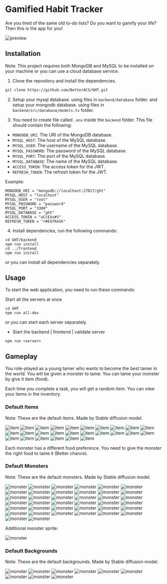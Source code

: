 # Gamified Habit Tracker

Are you tired of the same old to-do lists? Do you want to gamify your life? Then this is the app for you!

![preview](assets/preview.png)

## Installation

Note: This project requires both MongoDB and MySQL to be installed on your machine or you can use a cloud database service.

1. Clone the repository and install the dependencies.

```bash
git clone https://github.com/BetterACS/GHT.git
```

2. Setup your mysql database. using files in `backend/database` folder. and setup your mongodb database. using files in `backend/src/database/models.ts` folder.

3. You need to create file called `.env` inside the `backend` folder. This file should contain the following:

-   `MONGODB_URI`: The URI of the MongoDB database.
-   `MYSQL_HOST`: The host of the MySQL database.
-   `MYSQL_USER`: The username of the MySQL database.
-   `MYSQL_PASSWORD`: The password of the MySQL database.
-   `MYSQL_PORT`: The port of the MySQL database.
-   `MYSQL_DATABASE`: The name of the MySQL database.
-   `ACCESS_TOKEN`: The access token for the JWT.
-   `REFRESH_TOKEN`: The refresh token for the JWT.

Example:

```
MONGODB_URI = "mongodb://localhost:27017/ght"
MYSQL_HOST = "localhost"
MYSQL_USER = "root"
MYSQL_PASSWORD = "password"
MYSQL_PORT = "3300"
MYSQL_DATABASE = "ght"
ACCESS_TOKEN = "aCcE$s#S"
REFRESH_TOKEN = "r#E$fReSh"
```

4. Install dependencies, run the following commands:

```node
cd GHT/backend
npm run install
cd ../frontend
npm run install
```

or you can install all dependencies separately.

## Usage

To start the web application, you need to run these commands:

Start all the servers at once

```node
cd GHT
npm run all-dev
```

or you can start each server separately.

-   Start the backend | frontend | validate server

```node
npm run <server>
```

## Gameplay

You role-played as a young tamer who wants to become the best tamer in the world. You will be given a monster to tame. You can tame your monster by give it item (food).

Each time you complete a task, you will get a random item. You can view your items in the inventory.

### Default Items

Note: These are the default items. Made by Stable diffusion model.

![item](assets/items/image_0.png)
![item](assets/items/image_1.png)
![item](assets/items/image_2.png)
![item](assets/items/image_3.png)
![item](assets/items/image_4.png)
![item](assets/items/image_5.png)
![item](assets/items/image_6.png)
![item](assets/items/image_7.png)
![item](assets/items/image_8.png)
![item](assets/items/image_9.png)
![item](assets/items/image_10.png)
![item](assets/items/image_11.png)
![item](assets/items/image_12.png)
![item](assets/items/image_13.png)
![item](assets/items/image_14.png)
![item](assets/items/image_15.png)
![item](assets/items/image_16.png)
![item](assets/items/image_17.png)
![item](assets/items/image_18.png)
![item](assets/items/image_19.png)
![item](assets/items/image_20.png)
![item](assets/items/image_21.png)
![item](assets/items/image_22.png)
![item](assets/items/image_23.png)
![item](assets/items/image_24.png)
![item](assets/items/image_25.png)

Each monster has a different food preference. You need to give the monster the right food to tame it (Better chance).

### Default Monsters

Note: These are the default monsters. Made by Stable diffusion model.

![monster](assets/monsters/monster__1.png)
![monster](assets/monsters/monster__2.png)
![monster](assets/monsters/monster__3.png)
![monster](assets/monsters/monster__4.png)
![monster](assets/monsters/monster__5.png)
![monster](assets/monsters/monster__6.png)
![monster](assets/monsters/monster__7.png)
![monster](assets/monsters/monster__8.png)
![monster](assets/monsters/monster__9.png)
![monster](assets/monsters/monster__10.png)
![monster](assets/monsters/monster__11.png)
![monster](assets/monsters/monster__12.png)
![monster](assets/monsters/monster__13.png)
![monster](assets/monsters/monster__14.png)
![monster](assets/monsters/monster__15.png)
![monster](assets/monsters/monster__16.png)
![monster](assets/monsters/monster__17.png)
![monster](assets/monsters/monster__18.png)
![monster](assets/monsters/monster__19.png)
![monster](assets/monsters/monster__20.png)
![monster](assets/monsters/monster__21.png)
![monster](assets/monsters/monster__22.png)
![monster](assets/monsters/monster__23.png)
![monster](assets/monsters/monster__24.png)
![monster](assets/monsters/monster__25.png)
![monster](assets/monsters/monster__26.png)
![monster](assets/monsters/monster__27.png)
![monster](assets/monsters/monster__28.png)
![monster](assets/monsters/monster__29.png)
![monster](assets/monsters/monster__30.png)
![monster](assets/monsters/monster__31.png)
![monster](assets/monsters/monster__32.png)
![monster](assets/monsters/monster__33.png)
![monster](assets/monsters/monster__34.png)
![monster](assets/monsters/monster__35.png)
![monster](assets/monsters/monster__36.png)
![monster](assets/monsters/monster__37.png)
![monster](assets/monsters/monster__38.png)

Additional monster sprite:

![monster](assets/monsters/monster__39.png)

### Default Backgrounds

Note: These are the default backgrounds. Made by Stable diffusion model.

![monster](frontend/public/scene_1.png)
![monster](frontend/public/scene_2.png)
![monster](frontend/public/scene_3.png)
![monster](frontend/public/scene_4.png)
![monster](frontend/public/scene_5.png)
![monster](frontend/public/scene_6.png)
![monster](frontend/public/scene_7.png)
![monster](frontend/public/scene_8.png)
![monster](frontend/public/scene_9.png)
